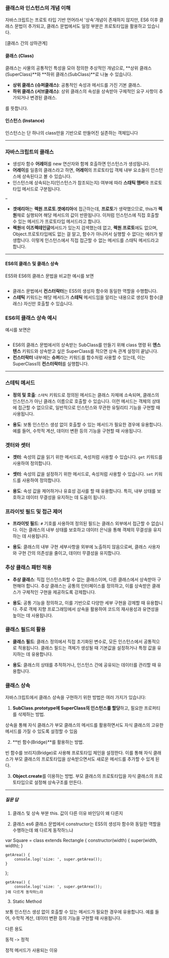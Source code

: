 ### 클래스와 인스턴스의 개념 이해

자바스크립트는 프로토 타입 기반 언어라서 '상속'개념이 존재하지 않지만, ES6 이후 클래스 문법이 추가되고, 클래스 문법에서도 일정 부분은 프로토타입을 활용하고 있습니다.

[클래스 간의 상하관계]

#### 클래스 (Class)

클래스는 사물의 공통적인 특성을 모아 정의한 추상적인 개념으로, **상위 클래스(SuperClass)**와 **하위 클래스(SubClass)**로 나눌 수 있습니다.

-   **상위 클래스 (슈퍼클래스)**: 공통적인 속성과 메서드를 가진 기본 클래스.
-   **하위 클래스 (서브클래스)**: 상위 클래스의 속성을 상속받아 구체적인 요구 사항이 추가되거나 변경된 클래스.

를 뜻합니다.

#### 인스턴스 (Instance)

인스턴스는 단 하나의 class만을 기반으로 만들어진 실존하는 객체입니다

---

### 자바스크립트의 클래스

-   생성자 함수 **어레이**를 new 연산자와 함께 호출하면 인스턴스가 생성됩니다.
-   **어레이**를 일종의 클래스라고 하면, **어레이**의 프로토타입 객체 내부 요소들이 인스턴스에 상속된다고 볼 수 있습니다.
-   인스턴스에 상속되는지(인스턴스가 참조되는지) 여부에 따라 **스태틱 멤버**와 프로토타입 메서드로 구분됩니다.

```javascript
=
```

-   **겟에리아**는 **렉원**.**프로토**.**겟에리아**에 접근하는데,
    **프로토**가 생략했으므로, this가 **렉원**채로 실행되어 해당 메서드의 값이 반환됩니다.
    이처럼 인스턴스에 직접 호출할 수 있는 메서드가 프로토타입 메서드라고 합니다.
-   **렉원**에 **이즈렉테인글**메서드가 있는지 검색했는데 없고, **렉원**.**프로토**에도 없으며,
    Object.프로토타입에도 없는 걸 알고, 함수가 아니어서 실행할 수 없다는 에러가 발생합니다.
    이렇게 인스턴스에서 직접 접근할 수 없는 메서드를 스태틱 메서드라고 합니다.

---

#### ES6의 클래스 및 클래스 상속

ES5와 ES6의 클래스 문법을 비교한 예시를 보면

```javascript

```

-   클래스 문법에서 **컨스터락터**는 ES5의 생성자 함수와 동일한 역할을 수행합니다.
-   **스테틱** 키워드는 해당 메서드가 **스테틱** 메서드임을 알리는 내용으로 생성자 함수(클래스) 자신만 호출할 수 있습니다.

### ES6의 클래스 상속 예시

예시를 보면은

```javascript

```

-   ES6의 클래스 문법에서의 상속받는 SubClass를 만들기 위해 class 명령 뒤 **엔스텐스** 키워드와 상속받고 싶은 SuperClass를 적으면 상속 관계 설정이 끝납니다.
-   **컨스터락터** 내부에는 **슈퍼**라는 키워드를 함수처럼 사용할 수 있는데, 이는 SuperClass의 **컨스터락터**를 실행합니다.

---

### 스테틱 메서드

-   **정의 및 호출**: `스테틱` 키워드로 정의된 메서드는 클래스 자체에 소속되며, 클래스의 인스턴스가 아닌 클래스 이름으로 호출할 수 있습니다. 이런 메서드는 객체의 상태에 접근할 수 없으므로, 일반적으로 인스턴스와 무관한 유틸리티 기능을 구현할 때 사용됩니다.

-   **용도**: 보통 인스턴스 생성 없이 호출할 수 있는 메서드가 필요한 경우에 유용합니다. 예를 들어, 수학적 계산, 데이터 변환 등의 기능을 구현할 때 사용됩니다.

### 겟터와 셋터

-   **겟터**: 속성의 값을 읽기 위한 메서드로, 속성처럼 사용할 수 있습니다. `get` 키워드를 사용하여 정의합니다.
-   **셋터**: 속성의 값을 설정하기 위한 메서드로, 속성처럼 사용할 수 있습니다. `set` 키워드를 사용하여 정의합니다.

-   **용도**: 속성 값을 제어하거나 유효성 검사를 할 때 유용합니다. 특히, 내부 상태를 보호하고 데이터 무결성을 유지하는 데 도움이 됩니다.

### 프라이빗 필드 및 접근 제어

-   **프라이빗 필드**: `#` 기호를 사용하여 정의된 필드는 클래스 외부에서 접근할 수 없습니다. 이는 클래스의 내부 상태를 보호하고 데이터 은닉을 통해 객체의 무결성을 유지하는 데 사용됩니다.

-   **용도**: 클래스의 내부 구현 세부사항을 외부에 노출하지 않음으로써, 클래스 사용자와 구현 간의 의존성을 줄이고, 데이터 무결성을 유지합니다.

### 추상 클래스 패턴 적용

-   **추상 클래스**: 직접 인스턴스화할 수 없는 클래스이며, 다른 클래스에서 상속받아 구현해야 합니다. 추상 클래스는 공통의 인터페이스를 정의하고, 이를 상속받은 클래스가 구체적인 구현을 제공하도록 강제합니다.

-   **용도**: 공통 기능을 정의하고, 이를 기반으로 다양한 세부 구현을 강제할 때 유용합니다. 주로 객체 지향 프로그래밍에서 상속을 활용하여 코드의 재사용성과 유연성을 높이는 데 사용됩니다.

### 클래스 필드의 활용

-   **클래스 필드**: 클래스 정의에서 직접 초기화된 변수로, 모든 인스턴스에서 공통적으로 적용됩니다. 클래스 필드는 객체가 생성될 때 기본값을 설정하거나 특정 값을 유지하는 데 유용합니다.

-   **용도**: 클래스의 상태를 추적하거나, 인스턴스 간에 공유되는 데이터를 관리할 때 유용합니다.

### 클래스 상속

자바스크립트에서 클래스 상속을 구현하기 위한 방법은 여러 가지가 있습니다:

1. **SubClass.prototype에 SuperClass의 인스턴스를 할당**하고, 필요한 프로퍼티를 삭제하는 방법.

상속을 통해 자식 클래스가 부모 클래스의 메서드를 활용하면서도 자식 클래스의 고유한 메서드를 가질 수 있도록 설정할 수 있음

2. **빈 함수(Bridge)**를 활용하는 방법.

빈 함수를 브리지(Bridge)로 사용해 프로토타입 체인을 설정한다. 이를 통해 자식 클래스가 부모 클래스의 프로토타입을 상속받으면서도 새로운 메서드를 추가할 수 있게 된다.

3.  **Object.create**를 이용하는 방법.
    부모 클래스의 프로토타입을 자식 클래스의 프로토타입으로 설정해 상속구조를 만든다.

---

##### 질문 답

1. 클래스 및 상속 부분 this. 값이 다른 이유 바인딩이 왜 다른지

2. 클래스 es6 클래스 문법에서 constructor는 ES5의 생성자 함수와 동일한 역할을 수행하는데 왜 다르게 동작하느냐

var Square = class extends Rectangle {
constructor(width) {
super(width, width);
}

    getArea() {
        console.log('size: ', super.getArea());
    }

};

    getArea() {
        console.log('size: ', super.getArea());
    }왜 다르게 동작하느랴

3. Static Method

보통 인스턴스 생성 없이 호출할 수 있는 메서드가 필요한 경우에 유용합니다. 예를 들어, 수학적 계산, 데이터 변환 등의 기능을 구현할 때 사용됩니다.

다른 용도

동적 -> 정적

정적 메서드가 사용되는 이유
